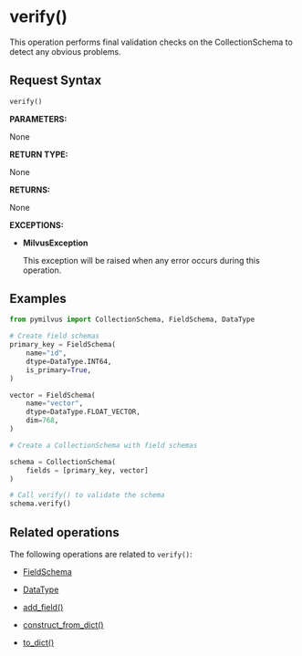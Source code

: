 # verify()

This operation performs final validation checks on the CollectionSchema to detect any obvious problems.

## Request Syntax

```python
verify()
```

__PARAMETERS:__

None

__RETURN TYPE:__

None

__RETURNS:__

None

__EXCEPTIONS:__

- __MilvusException__

    This exception will be raised when any error occurs during this operation.

## Examples

```python
from pymilvus import CollectionSchema, FieldSchema, DataType  

# Create field schemas
primary_key = FieldSchema(
    name="id",
    dtype=DataType.INT64,
    is_primary=True,
)

vector = FieldSchema(
    name="vector",
    dtype=DataType.FLOAT_VECTOR,
    dim=768,
)

# Create a CollectionSchema with field schemas

schema = CollectionSchema(
    fields = [primary_key, vector]
)

# Call verify() to validate the schema 
schema.verify()
```

## Related operations

The following operations are related to `verify()`:

- [FieldSchema](../FieldSchema/FieldSchema.md)

- [DataType](../../MilvusClient/Collections/DataType.md)

- [add_field()](./add_field.md)

- [construct_from_dict()](./construct_from_dict.md)

- [to_dict()](./to_dict.md)

